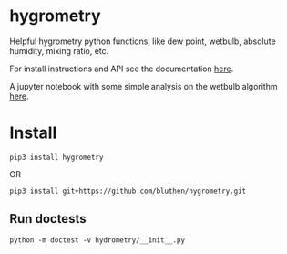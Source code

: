# hygrometry

Helpful hygrometry python functions, like dew point, wetbulb, absolute humidity, mixing ratio, etc.

For install instructions and API see the documentation [here](https://bluthen.github.io/hygrometry_docs/).

A jupyter notebook with some simple analysis on the wetbulb
algorithm [here](https://nbviewer.jupyter.org/github/bluthen/hygrometry/blob/master/docs/hygrometry.ipynb).

# Install

```
pip3 install hygrometry
```

OR

```
pip3 install git+https://github.com/bluthen/hygrometry.git
```

## Run doctests
```
python -m doctest -v hydrometry/__init__.py
```
